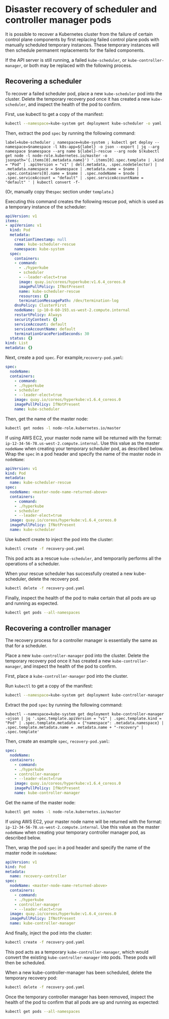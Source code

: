# Disaster recovery of scheduler and controller manager pods

It is possible to recover a Kubernetes cluster from the failure of certain control plane components by first replacing failed control plane pods with manually scheduled temporary instances. These temporary instances will then schedule permanent replacements for the failed components.

If the API server is still running, a failed `kube-scheduler`, or `kube-controller-manager`, or both may be replaced with the following process.

## Recovering a scheduler

To recover a failed scheduler pod, place a new `kube-scheduler` pod into the cluster. Delete the temporary recovery pod once it has created a new `kube-scheduler`, and inspect the health of the pod to confirm.

First, use kubectl to get a copy of the manifest:
```bash
kubectl --namespace=kube-system get deployment kube-scheduler -o yaml
```

Then, extract the pod `spec` by running the following command:

`label=kube-scheduler ; namespace=kube-system ; kubectl get deploy --namespace=$namespace -l k8s-app=${label} -o json --export | jq --arg namespace $namespace --arg name ${label}-rescue --arg node $(kubectl get node -l node-role.kubernetes.io/master -o jsonpath='{.items[0].metadata.name}') '.items[0].spec.template | .kind = "Pod" | .apiVersion = "v1" | del(.metadata, .spec.nodeSelector) | .metadata.namespace = $namespace | .metadata.name = $name | .spec.containers[0].name = $name | .spec.nodeName = $node | .spec.serviceAccount = "default" | .spec.serviceAccountName = "default" ' | kubectl convert -f-`

(Or, manually copy the`spec` section under `template`.)

Executing this command creates the following rescue pod, which is used as a temporary instance of the scheduler:
```yaml
apiVersion: v1
items:
- apiVersion: v1
  kind: Pod
  metadata:
    creationTimestamp: null
    name: kube-scheduler-rescue
    namespace: kube-system
  spec:
    containers:
    - command:
      - ./hyperkube
      - scheduler
      - --leader-elect=true
      image: quay.io/coreos/hyperkube:v1.6.4_coreos.0
      imagePullPolicy: IfNotPresent
      name: kube-scheduler-rescue
      resources: {}
      terminationMessagePath: /dev/termination-log
    dnsPolicy: ClusterFirst
    nodeName: ip-10-0-60-193.us-west-2.compute.internal
    restartPolicy: Always
    securityContext: {}
    serviceAccount: default
    serviceAccountName: default
    terminationGracePeriodSeconds: 30
  status: {}
kind: List
metadata: {}
```

Next, create a pod `spec`. For example,`recovery-pod.yaml`:
```yaml
spec:
  nodeName:
  containers:
    - command:
    - ./hyperkube
    - scheduler
    - --leader-elect=true
    image: quay.io/coreos/hyperkube:v1.6.4_coreos.0
    imagePullPolicy: IfNotPresent
    name: kube-scheduler
```

Then, get the name of the master node:
```bash
kubectl get nodes -l node-role.kubernetes.io/master
```

If using AWS EC2, your master node name will be returned with the format: `ip-12-34-56-78.us-west-2.compute.internal`. Use this value as the master `nodeName` when creating your temporary scheduler pod, as described below.
Wrap the `spec` in a pod header and specify the name of the master node in `nodeName`:

```yaml
apiVersion: v1
kind: Pod
metadata:
  name: kube-scheduler-rescue
spec:
  nodeName: <master-node-name-returned-above>
  containers:
    - command:
    - ./hyperkube
    - scheduler
    - --leader-elect=true
  image: quay.io/coreos/hyperkube:v1.6.4_coreos.0
  imagePullPolicy: IfNotPresent
  name: kube-scheduler
```

Use kubectl create to inject the pod into the cluster:
```bash
kubectl create -f recovery-pod.yaml
```
This pod acts as a rescue `kube-scheduler`, and temporarily performs all the operations of a scheduler.

When your rescue scheduler has successfully created a new kube-scheduler, delete the recovery pod.
```bash
kubectl delete -f recovery-pod.yaml
```

Finally, inspect the health of the pod to make certain that all pods are up and running as expected.
```bash
kubectl get pods --all-namespaces
```

## Recovering a controller manager

The recovery process for a controller manager is essentially the same as that for a scheduler.

Place a new `kube-controller-manager` pod into the cluster. Delete the temporary recovery pod once it has created a new `kube-controller-manager`, and inspect the health of the pod to confirm.

First, place a `kube-controller-manager` pod into the cluster.

Run `kubectl` to get a copy of the manifest:

```bash
kubectl --namespace=kube-system get deployment kube-controller-manager -o yaml
```
Extract the pod `spec` by running the following command:

`kubectl --namespace=kube-system get deployment kube-controller-manager -ojson | jq '.spec.template.apiVersion = "v1" | .spec.template.kind = "Pod" | .spec.template.metadata = {"namespace": .metadata.namespace} | .spec.template.metadata.name = .metadata.name + "-recovery" | .spec.template'`

Then, create an example `spec`, `recovery-pod.yaml`:
```yaml
spec:
  nodeName:
  containers:
    - command:
    - ./hyperkube
    - controller-manager
    - --leader-elect=true
    image: quay.io/coreos/hyperkube:v1.6.4_coreos.0
    imagePullPolicy: IfNotPresent
    name: kube-controller-manager
```
Get the name of the master node:

```bash
kubectl get nodes -l node-role.kubernetes.io/master
```

If using AWS EC2, your master node name will be returned with the format: `ip-12-34-56-78.us-west-2.compute.internal`. Use this value as the master `nodeName` when creating your temporary controller manager pod, as described below.

Then, wrap the pod `spec` in a pod header and specify the name of the master node in `nodeName`:

```yaml
apiVersion: v1
kind: Pod
metadata:
  name: recovery-controller
spec:
  nodeName: <master-node-name-returned-above>
  containers:
    - command:
    - ./hyperkube
    - controller-manager
    - --leader-elect=true
  image: quay.io/coreos/hyperkube:v1.6.4_coreos.0
  imagePullPolicy: IfNotPresent
  name: kube-controller-manager
```

And finally, inject the pod into the cluster:
```bash
kubectl create -f recovery-pod.yaml
```

This pod acts as a temporary `kube-controller-manager`, which would convert the existing `kube-controller-manager` into pods. These pods will then be scheduled.

When a new kube-controller-manager has been scheduled, delete the temporary recovery pod:
```bash
kubectl delete -f recovery-pod.yaml
```

Once the temporary controller manager has been removed, inspect the health of the pod to confirm that all pods are up and running as expected:
```bash
kubectl get pods --all-namespaces
```
